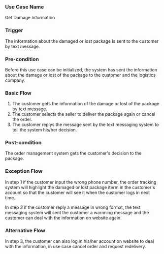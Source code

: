 ### Use Case Name

Get Damage Information



### Trigger

The information about the damaged or lost package is sent to the customer by text message.



### Pre-condition

Before this use case can be initialized, the system has sent the information about the damage or lost of the package to the customer and the logistics company.



### Basic Flow

1. The customer gets the information of the damage or lost of the package by text message.
2. The customer selects the seller to deliver the package again or cancel the order. 
3. The customer replys the message sent by the text messaging system to tell the system his/her decision.


### Post-condition

The order management system gets the customer's decision to the package.



### Exception Flow

In step 1 if the customer input the wrong phone number, the order tracking system will highlight the damaged or lost package iterm in the customer's account so that the customer will see it when the customer logs in next time.

In step 3 if the customer reply a message in wrong format, the text messaging system will sent the customer a warnning message and the customer can deal with the information on website again.


### Alternative Flow

In step 3, the customer can also log in his/her account on website to deal with the information, in use case cancel order and request redelivery. 